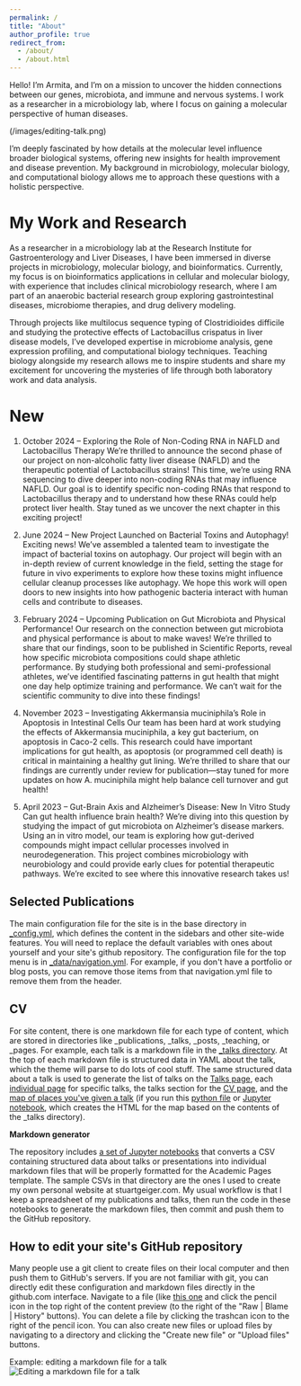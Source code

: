 ```yaml
---
permalink: /
title: "About"
author_profile: true
redirect_from: 
  - /about/
  - /about.html
---
```


Hello! I’m Armita, and I’m on a mission to uncover the hidden connections between our genes, microbiota, and immune and nervous systems. I work as a researcher in a microbiology lab, where I focus on gaining a molecular perspective of human diseases.

(/images/editing-talk.png)

I’m deeply fascinated by how details at the molecular level influence broader biological systems, offering new insights for health improvement and disease prevention. My background in microbiology, molecular biology, and computational biology allows me to approach these questions with a holistic perspective.

My Work and Research
======
As a researcher in a microbiology lab at the Research Institute for Gastroenterology and Liver Diseases, I have been immersed in diverse projects in microbiology, molecular biology, and bioinformatics. Currently, my focus is on bioinformatics applications in cellular and molecular biology, with experience that includes clinical microbiology research, where I am part of an anaerobic bacterial research group exploring gastrointestinal diseases, microbiome therapies, and drug delivery modeling.

Through projects like multilocus sequence typing of Clostridioides difficile and studying the protective effects of Lactobacillus crispatus in liver disease models, I’ve developed expertise in microbiome analysis, gene expression profiling, and computational biology techniques. Teaching biology alongside my research allows me to inspire students and share my excitement for uncovering the mysteries of life through both laboratory work and data analysis.


New
======
1. October 2024 – Exploring the Role of Non-Coding RNA in NAFLD and Lactobacillus Therapy
               We’re thrilled to announce the second phase of our project on non-alcoholic fatty liver disease (NAFLD) and the therapeutic potential of Lactobacillus strains! This time, we’re using RNA sequencing to dive deeper into non-coding RNAs that may influence NAFLD. Our goal is to identify specific non-coding RNAs that respond to Lactobacillus therapy and to understand how these RNAs could help protect liver health. Stay tuned as we uncover the next chapter in this exciting project!

1. June 2024 – New Project Launched on Bacterial Toxins and Autophagy! 
               Exciting news! We’ve assembled a talented team to investigate the impact of bacterial toxins on autophagy. Our project will begin with an in-depth review of current knowledge in the field, setting the stage for future in vivo experiments to explore how these toxins might influence cellular cleanup processes like autophagy. We hope this work will open doors to new insights into how pathogenic bacteria interact with human cells and contribute to diseases.



1. February 2024 – Upcoming Publication on Gut Microbiota and Physical Performance!
                Our research on the connection between gut microbiota and physical performance is about to make waves! We’re thrilled to share that our findings, soon to be published in Scientific Reports, reveal how specific microbiota compositions could shape athletic performance. By studying both professional and semi-professional athletes, we’ve identified fascinating patterns in gut health that might one day help optimize training and performance. We can’t wait for the scientific community to dive into these findings!



1. November 2023 – Investigating Akkermansia muciniphila’s Role in Apoptosis in Intestinal Cells
               Our team has been hard at work studying the effects of Akkermansia muciniphila, a key gut bacterium, on apoptosis in Caco-2 cells. This research could have important implications for gut health, as apoptosis (or programmed cell death) is critical in maintaining a healthy gut lining. We’re thrilled to share that our findings are currently under review for publication—stay tuned for more updates on how A. muciniphila might help balance cell turnover and gut health!

1. April 2023 – Gut-Brain Axis and Alzheimer’s Disease: New In Vitro Study  
                Can gut health influence brain health? We’re diving into this question by studying the impact of gut microbiota on Alzheimer’s disease markers. Using an in vitro model, our team is exploring how gut-derived compounds might impact cellular processes involved in neurodegeneration. This project combines microbiology with neurobiology and could provide early clues for potential therapeutic pathways. We’re excited to see where this innovative research takes us!


Selected Publications
------
The main configuration file for the site is in the base directory in [_config.yml](https://github.com/academicpages/academicpages.github.io/blob/master/_config.yml), which defines the content in the sidebars and other site-wide features. You will need to replace the default variables with ones about yourself and your site's github repository. The configuration file for the top menu is in [_data/navigation.yml](https://github.com/academicpages/academicpages.github.io/blob/master/_data/navigation.yml). For example, if you don't have a portfolio or blog posts, you can remove those items from that navigation.yml file to remove them from the header. 

CV
------
For site content, there is one markdown file for each type of content, which are stored in directories like _publications, _talks, _posts, _teaching, or _pages. For example, each talk is a markdown file in the [_talks directory](https://github.com/academicpages/academicpages.github.io/tree/master/_talks). At the top of each markdown file is structured data in YAML about the talk, which the theme will parse to do lots of cool stuff. The same structured data about a talk is used to generate the list of talks on the [Talks page](https://academicpages.github.io/talks), each [individual page](https://academicpages.github.io/talks/2012-03-01-talk-1) for specific talks, the talks section for the [CV page](https://academicpages.github.io/cv), and the [map of places you've given a talk](https://academicpages.github.io/talkmap.html) (if you run this [python file](https://github.com/academicpages/academicpages.github.io/blob/master/talkmap.py) or [Jupyter notebook](https://github.com/academicpages/academicpages.github.io/blob/master/talkmap.ipynb), which creates the HTML for the map based on the contents of the _talks directory).

**Markdown generator**

The repository includes [a set of Jupyter notebooks](https://github.com/academicpages/academicpages.github.io/tree/master/markdown_generator
) that converts a CSV containing structured data about talks or presentations into individual markdown files that will be properly formatted for the Academic Pages template. The sample CSVs in that directory are the ones I used to create my own personal website at stuartgeiger.com. My usual workflow is that I keep a spreadsheet of my publications and talks, then run the code in these notebooks to generate the markdown files, then commit and push them to the GitHub repository.

How to edit your site's GitHub repository
------
Many people use a git client to create files on their local computer and then push them to GitHub's servers. If you are not familiar with git, you can directly edit these configuration and markdown files directly in the github.com interface. Navigate to a file (like [this one](https://github.com/academicpages/academicpages.github.io/blob/master/_talks/2012-03-01-talk-1.md) and click the pencil icon in the top right of the content preview (to the right of the "Raw | Blame | History" buttons). You can delete a file by clicking the trashcan icon to the right of the pencil icon. You can also create new files or upload files by navigating to a directory and clicking the "Create new file" or "Upload files" buttons. 

Example: editing a markdown file for a talk
![Editing a markdown file for a talk](/images/editing-talk.png)


